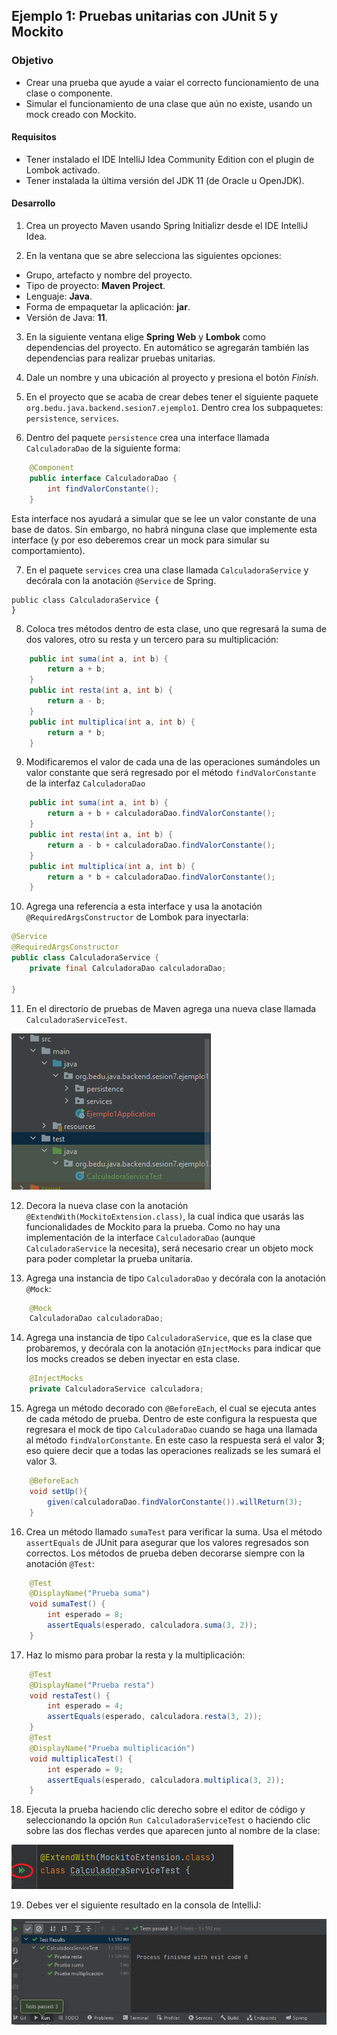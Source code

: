 ## Ejemplo 1: Pruebas unitarias con JUnit 5 y Mockito

### Objetivo

- Crear una prueba que ayude a vaiar el correcto funcionamiento de una clase o componente.
- Simular el funcionamiento de una clase que aún no existe, usando un mock creado con Mockito.  


#### Requisitos
- Tener instalado el IDE IntelliJ Idea Community Edition con el plugin de Lombok activado.
- Tener instalada la última versión del JDK 11 (de Oracle u OpenJDK).


#### Desarrollo

1. Crea un proyecto Maven usando Spring Initializr desde el IDE IntelliJ Idea.

2. En la ventana que se abre selecciona las siguientes opciones:
- Grupo, artefacto y nombre del proyecto.
- Tipo de proyecto: **Maven Project**.
- Lenguaje: **Java**.
- Forma de empaquetar la aplicación: **jar**.
- Versión de Java: **11**.

3. En la siguiente ventana elige **Spring Web** y **Lombok** como dependencias del proyecto. En automático se agregarán también las dependencias para realizar pruebas unitarias.

4. Dale un nombre y una ubicación al proyecto y presiona el botón *Finish*.

5. En el proyecto que se acaba de crear debes tener el siguiente paquete `org.bedu.java.backend.sesion7.ejemplo1`. Dentro crea los subpaquetes: `persistence`, `services`.

6. Dentro del paquete `persistence` crea una interface llamada `CalculadoraDao` de la siguiente forma:
```java
    @Component
    public interface CalculadoraDao {
        int findValorConstante();
    }
```
Esta interface nos ayudará a simular que se lee un valor constante de una base de datos. Sin embargo, no habrá ninguna clase que implemente esta interface (y por eso deberemos crear un mock para simular su comportamiento).


7. En el paquete `services` crea una clase llamada `CalculadoraService` y decórala con la anotación `@Service` de Spring.
```java@Service
public class CalculadoraService {
}
```

8. Coloca tres métodos dentro de esta clase, uno que regresará la suma de dos valores, otro su resta y un tercero para su multiplicación:
```java
    public int suma(int a, int b) {
        return a + b;
    }
    public int resta(int a, int b) {
        return a - b;
    }
    public int multiplica(int a, int b) {
        return a * b;
    }
```

9. Modificaremos el valor de cada una de las operaciones sumándoles un valor constante que será regresado por el método `findValorConstante` de la interfaz `CalculadoraDao`
```java
    public int suma(int a, int b) {
        return a + b + calculadoraDao.findValorConstante();
    }
    public int resta(int a, int b) {
        return a - b + calculadoraDao.findValorConstante();
    }
    public int multiplica(int a, int b) {
        return a * b + calculadoraDao.findValorConstante();
    }
```

10. Agrega una referencia a esta interface y usa la anotación `@RequiredArgsConstructor` de Lombok para inyectarla:
```java
@Service
@RequiredArgsConstructor
public class CalculadoraService {
    private final CalculadoraDao calculadoraDao;
    
}
```

11. En el directorio de pruebas de Maven agrega una nueva clase llamada `CalculadoraServiceTest`.

![imagen](img/img_01.png)





12. Decora la nueva clase con la anotación `@ExtendWith(MockitoExtension.class)`, la cual indica que usarás las funcionalidades de Mockito para la prueba. Como no hay una implementación de la interface `CalculadoraDao` (aunque `CalculadoraService` la necesita), será necesario crear un objeto mock para poder completar la prueba unitaria. 

13. Agrega una instancia de tipo `CalculadoraDao` y decórala con la anotación `@Mock`:

```java
    @Mock
    CalculadoraDao calculadoraDao;
```
14. Agrega una instancia de tipo `CalculadoraService`, que es la clase que probaremos, y decórala con la anotación `@InjectMocks` para indicar que los mocks creados se deben inyectar en esta clase.

```java
    @InjectMocks
    private CalculadoraService calculadora;
```

15. Agrega un método decorado con `@BeforeEach`, el cual se ejecuta antes de cada método de prueba. Dentro de este configura la respuesta que regresara el mock de tipo `CalculadoraDao` cuando se haga una llamada al método `findValorConstante`. En este caso la respuesta será el valor **3**; eso quiere decir que a todas las operaciones realizads se les sumará el valor 3.

```java
    @BeforeEach
    void setUp(){
        given(calculadoraDao.findValorConstante()).willReturn(3);
    }
```

16. Crea un método llamado `sumaTest` para verificar la suma. Usa el método `assertEquals` de JUnit para asegurar que los valores regresados son correctos. Los métodos de prueba deben decorarse siempre con la anotación `@Test`:
```java
    @Test
    @DisplayName("Prueba suma")
    void sumaTest() {
        int esperado = 8;
        assertEquals(esperado, calculadora.suma(3, 2));
    }
```

17. Haz lo mismo para probar la resta y la multiplicación:
```java
    @Test
    @DisplayName("Prueba resta")
    void restaTest() {
        int esperado = 4;
        assertEquals(esperado, calculadora.resta(3, 2));
    }
    @Test
    @DisplayName("Prueba multiplicación")
    void multiplicaTest() {
        int esperado = 9;
        assertEquals(esperado, calculadora.multiplica(3, 2));
    }
```

18. Ejecuta la prueba haciendo clic derecho sobre el editor de código y seleccionando la opción `Run CalculadoraServiceTest` o haciendo clic sobre las dos flechas verdes que aparecen junto al nombre de la clase:

![imagen](img/img_02.png)

19. Debes ver el siguiente resultado en la consola de IntelliJ:

![imagen](img/img_03.png)
